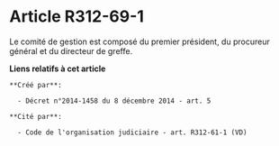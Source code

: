 # Article R312-69-1

Le comité de gestion est composé du premier président, du procureur général et du directeur de greffe.

**Liens relatifs à cet article**

	**Créé par**:

	  - Décret n°2014-1458 du 8 décembre 2014 - art. 5

	**Cité par**:

	  - Code de l'organisation judiciaire - art. R312-61-1 (VD)
